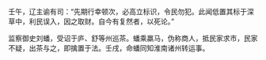 壬午，辽主谕有司：“先期行幸顿次，必高立标识，令民勿犯。此闻低置其标于深草中，利民误入，因之取财。自今有复然者，以死论。”



监察御史刘蟠，受诏于庐、舒等州巡茶。蟠乘羸马，伪称商人，抵民家求市，民家不疑，出茶与之，即擒置于法。壬戌，命蟠同知淮南诸州转运事。